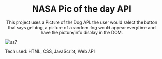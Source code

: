 <h1 align="center"> NASA Pic of the day API </h1>
<p align="center"> This project uses a  Picture of the Dog API.  the user would select the button that says get dog, a picture of a random dog would appear everytime and have the picture/info display in the DOM.</p>
 
![ss7](https://user-images.githubusercontent.com/101954954/172292060-25e88835-67a4-46f9-92ef-3ffc5ffaec1a.png)


 
 Tech used: HTML, CSS, JavaScript, Web API
